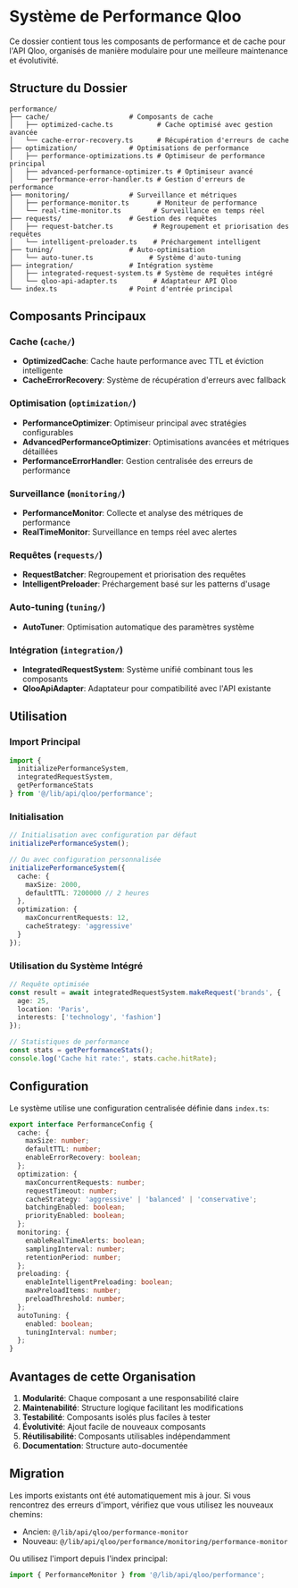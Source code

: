 # Système de Performance Qloo

Ce dossier contient tous les composants de performance et de cache pour l'API Qloo, organisés de manière modulaire pour une meilleure maintenance et évolutivité.

## Structure du Dossier

```
performance/
├── cache/                    # Composants de cache
│   ├── optimized-cache.ts           # Cache optimisé avec gestion avancée
│   └── cache-error-recovery.ts      # Récupération d'erreurs de cache
├── optimization/             # Optimisations de performance
│   ├── performance-optimizations.ts # Optimiseur de performance principal
│   ├── advanced-performance-optimizer.ts # Optimiseur avancé
│   └── performance-error-handler.ts # Gestion d'erreurs de performance
├── monitoring/               # Surveillance et métriques
│   ├── performance-monitor.ts       # Moniteur de performance
│   └── real-time-monitor.ts        # Surveillance en temps réel
├── requests/                 # Gestion des requêtes
│   ├── request-batcher.ts          # Regroupement et priorisation des requêtes
│   └── intelligent-preloader.ts    # Préchargement intelligent
├── tuning/                   # Auto-optimisation
│   └── auto-tuner.ts              # Système d'auto-tuning
├── integration/              # Intégration système
│   ├── integrated-request-system.ts # Système de requêtes intégré
│   └── qloo-api-adapter.ts         # Adaptateur API Qloo
└── index.ts                  # Point d'entrée principal
```

## Composants Principaux

### Cache (`cache/`)
- **OptimizedCache**: Cache haute performance avec TTL et éviction intelligente
- **CacheErrorRecovery**: Système de récupération d'erreurs avec fallback

### Optimisation (`optimization/`)
- **PerformanceOptimizer**: Optimiseur principal avec stratégies configurables
- **AdvancedPerformanceOptimizer**: Optimisations avancées et métriques détaillées
- **PerformanceErrorHandler**: Gestion centralisée des erreurs de performance

### Surveillance (`monitoring/`)
- **PerformanceMonitor**: Collecte et analyse des métriques de performance
- **RealTimeMonitor**: Surveillance en temps réel avec alertes

### Requêtes (`requests/`)
- **RequestBatcher**: Regroupement et priorisation des requêtes
- **IntelligentPreloader**: Préchargement basé sur les patterns d'usage

### Auto-tuning (`tuning/`)
- **AutoTuner**: Optimisation automatique des paramètres système

### Intégration (`integration/`)
- **IntegratedRequestSystem**: Système unifié combinant tous les composants
- **QlooApiAdapter**: Adaptateur pour compatibilité avec l'API existante

## Utilisation

### Import Principal
```typescript
import { 
  initializePerformanceSystem,
  integratedRequestSystem,
  getPerformanceStats 
} from '@/lib/api/qloo/performance';
```

### Initialisation
```typescript
// Initialisation avec configuration par défaut
initializePerformanceSystem();

// Ou avec configuration personnalisée
initializePerformanceSystem({
  cache: {
    maxSize: 2000,
    defaultTTL: 7200000 // 2 heures
  },
  optimization: {
    maxConcurrentRequests: 12,
    cacheStrategy: 'aggressive'
  }
});
```

### Utilisation du Système Intégré
```typescript
// Requête optimisée
const result = await integratedRequestSystem.makeRequest('brands', {
  age: 25,
  location: 'Paris',
  interests: ['technology', 'fashion']
});

// Statistiques de performance
const stats = getPerformanceStats();
console.log('Cache hit rate:', stats.cache.hitRate);
```

## Configuration

Le système utilise une configuration centralisée définie dans `index.ts`:

```typescript
export interface PerformanceConfig {
  cache: {
    maxSize: number;
    defaultTTL: number;
    enableErrorRecovery: boolean;
  };
  optimization: {
    maxConcurrentRequests: number;
    requestTimeout: number;
    cacheStrategy: 'aggressive' | 'balanced' | 'conservative';
    batchingEnabled: boolean;
    priorityEnabled: boolean;
  };
  monitoring: {
    enableRealTimeAlerts: boolean;
    samplingInterval: number;
    retentionPeriod: number;
  };
  preloading: {
    enableIntelligentPreloading: boolean;
    maxPreloadItems: number;
    preloadThreshold: number;
  };
  autoTuning: {
    enabled: boolean;
    tuningInterval: number;
  };
}
```

## Avantages de cette Organisation

1. **Modularité**: Chaque composant a une responsabilité claire
2. **Maintenabilité**: Structure logique facilitant les modifications
3. **Testabilité**: Composants isolés plus faciles à tester
4. **Évolutivité**: Ajout facile de nouveaux composants
5. **Réutilisabilité**: Composants utilisables indépendamment
6. **Documentation**: Structure auto-documentée

## Migration

Les imports existants ont été automatiquement mis à jour. Si vous rencontrez des erreurs d'import, vérifiez que vous utilisez les nouveaux chemins:

- Ancien: `@/lib/api/qloo/performance-monitor`
- Nouveau: `@/lib/api/qloo/performance/monitoring/performance-monitor`

Ou utilisez l'import depuis l'index principal:
```typescript
import { PerformanceMonitor } from '@/lib/api/qloo/performance';
```